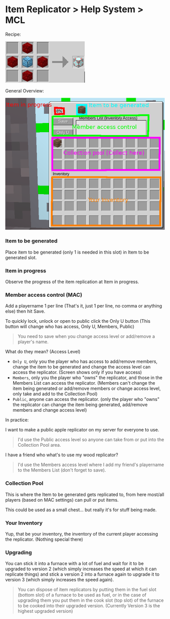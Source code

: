 # Item Replicator > Help System > MCL

Recipe:

![craft](mcl_recipe.png)

General Overview:

![overview](help_mcl_version.png)

### Item to be generated

Place item to be generated (only 1 is needed in this slot) in Item to be generated slot.

### Item in progress

Observe the progress of the item replication at Item in progress.

### Member access control (MAC)

Add a playername 1 per line (That's it, just 1 per line, no comma or anything else) then hit Save.

To quickly lock, unlock or open to public click the Only U button (This button will change who has access, Only U, Members, Public)

> You need to save when you change access level or add/remove a player's name.

What do they mean? (Access Level)

* `Only U`, only you the player who has access to add/remove members, change the item to be generated and change the access level can access the replicator. (Screen shows only if you have access)
* `Members`, only you the player who "owns" the replicator, and those in the Members List can access the replicator. (Members can't change the item being generated or add/remove members or change access level, only take and add to the Collection Pool)
* `Public`, anyone can access the replicator. (only the player who "owns" the replicator can change the item being generated, add/remove members and change access level)

In practice:

I want to make a public apple replicator on my server for everyone to use.

> I'd use the Public access level so anyone can take from or put into the Collection Pool area.

I have a friend who what's to use my wood replicator?

> I'd use the Members access level where I add my friend's playername to the Members List (don't forget to save).

### Collection Pool

This is where the Item to be generated gets replicated to, from here most/all players (based on MAC settings) can pull or put items.

This could be used as a small chest... but really it's for stuff being made.

### Your Inventory

Yup, that be your inventory, the inventory of the current player accessing the replicator. (Nothing special there)

### Upgrading

You can stick it into a furnace with a lot of fuel and wait for it to be upgraded to version 2 (which simply increases the speed at which it can replicate things) and stick a version 2 into a furnace again to upgrade it to version 3 (which simply increases the speed again).

> You can dispose of item replicators by putting them in the fuel slot (bottom slot) of a furnace to be used as fuel, or in the case of upgrading them you put them in the cook slot (top slot) of the furnace to be cooked into their upgraded version. (Currently Version 3 is the highest upgraded version)

